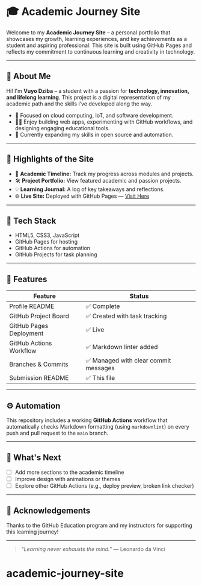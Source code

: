 # 🎓 Academic Journey Site

Welcome to my **Academic Journey Site** – a personal portfolio that showcases my growth, learning experiences, and key achievements as a student and aspiring professional. This site is built using GitHub Pages and reflects my commitment to continuous learning and creativity in technology.

---

## 📘 About Me

Hi! I'm **Vuyo Dziba** – a student with a passion for **technology, innovation, and lifelong learning**. This project is a digital representation of my academic path and the skills I’ve developed along the way.

- 🎯 Focused on cloud computing, IoT, and software development.
- 👨‍💻 Enjoy building web apps, experimenting with GitHub workflows, and designing engaging educational tools.
- 🚀 Currently expanding my skills in open source and automation.

---

## 🌟 Highlights of the Site

- 📄 **Academic Timeline:** Track my progress across modules and projects.
- 🛠️ **Project Portfolio:** View featured academic and passion projects.
- 💡 **Learning Journal:** A log of key takeaways and reflections.
- 🌐 **Live Site:** Deployed with GitHub Pages — [Visit Here](https://vuyodziba.github.io/academic-journey-site)

---

## 🧰 Tech Stack

- HTML5, CSS3, JavaScript
- GitHub Pages for hosting
- GitHub Actions for automation
- GitHub Projects for task planning

---

## 🚀 Features

| Feature                  | Status     |
|--------------------------|------------|
| Profile README           | ✅ Complete |
| GitHub Project Board     | ✅ Created with task tracking |
| GitHub Pages Deployment  | ✅ Live |
| GitHub Actions Workflow  | ✅ Markdown linter added |
| Branches & Commits       | ✅ Managed with clear commit messages |
| Submission README        | ✅ This file |

---

## ⚙️ Automation

This repository includes a working **GitHub Actions** workflow that automatically checks Markdown formatting (using `markdownlint`) on every push and pull request to the `main` branch.

---

## 📌 What's Next

- [ ] Add more sections to the academic timeline
- [ ] Improve design with animations or themes
- [ ] Explore other GitHub Actions (e.g., deploy preview, broken link checker)

---

## 🙌 Acknowledgements

Thanks to the GitHub Education program and my instructors for supporting this learning journey!

---

> *“Learning never exhausts the mind.”* — Leonardo da Vinci

# academic-journey-site
